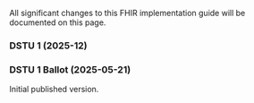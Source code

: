 All significant changes to this FHIR implementation guide will be documented on this page.

### DSTU 1 (2025-12)

### DSTU 1 Ballot (2025-05-21)
Initial published version.
